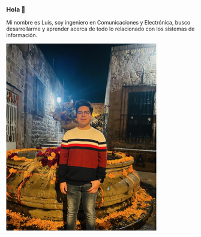 ### Hola 👋

Mi nombre es Luis, soy ingeniero en Comunicaciones y Electrónica, busco desarrollarme y aprender acerca de todo lo relacionado con los sistemas  de información.

<img align='center' src="./711BE62C-41B9-49E7-A941-D31B6F8E210B.jpeg" width="400px">




<!--
**luisrguez/luisrguez** is a ✨ _special_ ✨ repository because its `README.md` (this file) appears on your GitHub profile.

Here are some ideas to get you started:

- 🔭 I’m currently working on ...
- 🌱 I’m currently learning ...
- 👯 I’m looking to collaborate on ...
- 🤔 I’m looking for help with ...
- 💬 Ask me about ...
- 📫 How to reach me: ...
- 😄 Pronouns: ...
- ⚡ Fun fact: ...
-->
